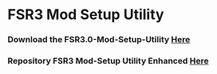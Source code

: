 # FSR3 Mod Setup Utility
### Download the FSR3.0-Mod-Setup-Utility [Here](https://sharemods.com/1br4pytvtpsd/FSR3_v2.7.27.rar.html)<br/>

### Repository FSR3 Mod-Setup Utility Enhanced [Here](https://github.com/P4TOLINO06/FSR3-Mod-Setup-Utility-Enhanced)